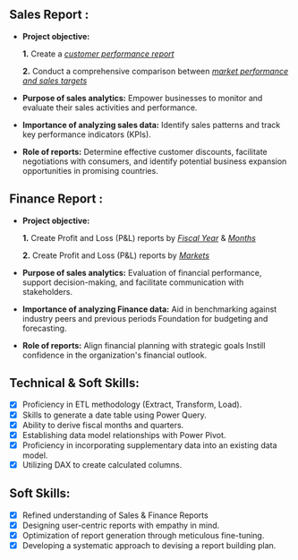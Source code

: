 ## Sales Report :


- **Project objective:** 

    **1.** Create a _[customer performance report](https://github.com/sowmyakalimuthu/Sales_Analysis/blob/main/Customer%20Performance%20Report.pdf)_ 

    **2.** Conduct a comprehensive comparison between _[market performance and sales targets](https://github.com/sowmyakalimuthu/Sales_Analysis/blob/main/Market%20performance%20vs%20target.pdf)_

- **Purpose of sales analytics:** Empower businesses to monitor and evaluate their sales activities and performance.

- **Importance of analyzing sales data:** Identify sales patterns and track key performance indicators (KPIs).

- **Role of reports:** Determine effective customer discounts, facilitate negotiations with consumers, and identify potential business expansion opportunities in promising countries.


## Finance Report :

- **Project objective:** 

    **1.** Create Profit and Loss (P&L) reports by _[Fiscal Year](https://github.com/sowmyakalimuthu/Sales_Analysis/blob/main/P%20%26%20L%20by%20Years.pdf)_ & _[Months](https://github.com/sowmyakalimuthu/Sales_Analysis/blob/main/P%20%26%20L%20by%20Months.pdf)_ 

   **2.** Create Profit and Loss (P&L) reports by _[Markets](https://github.com/sowmyakalimuthu/Sales_Analysis/blob/main/P%20%26%20L%20by%20Markets.pdf)_

- **Purpose of sales analytics:** Evaluation of financial performance, support decision-making, and facilitate communication with stakeholders.

- **Importance of analyzing Finance data:** Aid in benchmarking against industry peers and previous periods Foundation for budgeting and forecasting.

- **Role of reports:** Align financial planning with strategic goals Instill confidence in the organization's financial outlook.


## Technical & Soft Skills:
- [x]	Proficiency in ETL methodology (Extract, Transform, Load).
- [x]	Skills to generate a date table using Power Query.
- [x]	Ability to derive fiscal months and quarters.
- [x]	Establishing data model relationships with Power Pivot.
- [x]	Proficiency in incorporating supplementary data into an existing data model.
- [x]	Utilizing DAX to create calculated columns.

## Soft Skills:
- [x]	Refined understanding of Sales & Finance Reports
- [x]	Designing user-centric reports with empathy in mind.
- [x]	Optimization of report generation through meticulous fine-tuning.
- [x]	Developing a systematic approach to devising a report building plan.
